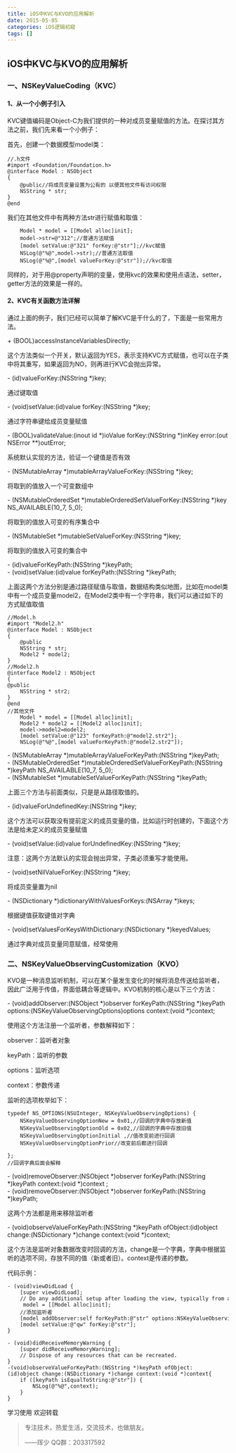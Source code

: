 ```yaml
---
title: iOS中KVC与KVO的应用解析
date: 2015-05-05
categories: iOS逻辑初窥
tags: []
---
```

## iOS中KVC与KVO的应用解析

### 一、NSKeyValueCoding（KVC）

#### 1、从一个小例子引入

KVC键值编码是Object-C为我们提供的一种对成员变量赋值的方法。在探讨其方法之前，我们先来看一个小例子：

首先，创建一个数据模型model类：

```
//.h文件
#import <Foundation/Foundation.h>
@interface Model : NSObject
{
    @public//将成员变量设置为公有的 以便其他文件有访问权限
    NSString * str;
}
@end
```

我们在其他文件中有两种方法str进行赋值和取值：

```
    Model * model = [[Model alloc]init];
    model->str=@"312";//普通方法赋值
    [model setValue:@"321" forKey:@"str"];//kvc赋值
    NSLog(@"%@",model->str);//普通方法取值
    NSLog(@"%@",[model valueForKey:@"str"]);//kvc取值
```

同样的，对于用@property声明的变量，使用kvc的效果和使用点语法，setter，getter方法的效果是一样的。

#### 2、KVC有关函数方法详解

通过上面的例子，我们已经可以简单了解KVC是干什么的了，下面是一些常用方法。

\+ (BOOL)accessInstanceVariablesDirectly;

这个方法类似一个开关，默认返回为YES，表示支持KVC方式赋值，也可以在子类中将其重写，如果返回为NO，则再进行KVC会抛出异常。

\- (id)valueForKey:(NSString *)key;

通过键取值

\- (void)setValue:(id)value forKey:(NSString *)key;

通过字符串键给成员变量赋值

\- (BOOL)validateValue:(inout id *)ioValue forKey:(NSString *)inKey error:(out NSError **)outError;

系统默认实现的方法，验证一个键值是否有效

\- (NSMutableArray *)mutableArrayValueForKey:(NSString *)key;

将取到的值放入一个可变数组中

\- (NSMutableOrderedSet *)mutableOrderedSetValueForKey:(NSString *)key NS\_AVAILABLE(10\_7, 5_0);

将取到的值放入可变的有序集合中

\- (NSMutableSet *)mutableSetValueForKey:(NSString *)key;

将取到的值放入可变的集合中

\- (id)valueForKeyPath:(NSString *)keyPath;  
\- (void)setValue:(id)value forKeyPath:(NSString *)keyPath;

上面这两个方法分别是通过路径赋值与取值，数据结构类似地图，比如在model类中有一个成员变量model2，在Model2类中有一个字符串，我们可以通过如下的方式赋值取值

```
//Model.h
#import "Model2.h"
@interface Model : NSObject
{
    @public
    NSString * str;
    Model2 * model2;
}
//Model2.h
@interface Model2 : NSObject
{
@public
    NSString * str2;
}
@end
//其他文件
    Model * model = [[Model alloc]init];
    Model2 * model2 = [[Model2 alloc]init];
    model->model2=model2;
    [model setValue:@"123" forKeyPath:@"model2.str2"];
    NSLog(@"%@",[model valueForKeyPath:@"model2.str2"]);
```

\- (NSMutableArray *)mutableArrayValueForKeyPath:(NSString *)keyPath;  
\- (NSMutableOrderedSet *)mutableOrderedSetValueForKeyPath:(NSString *)keyPath NS\_AVAILABLE(10\_7, 5_0);  
\- (NSMutableSet *)mutableSetValueForKeyPath:(NSString *)keyPath;

上面三个方法与前面类似，只是是从路径取值的。

\- (id)valueForUndefinedKey:(NSString *)key;

这个方法可以获取没有提前定义的成员变量的值，比如运行时创建的，下面这个方法是给未定义的成员变量赋值

\- (void)setValue:(id)value forUndefinedKey:(NSString *)key;

注意：这两个方法默认的实现会抛出异常，子类必须重写才能使用。

\- (void)setNilValueForKey:(NSString *)key;

将成员变量置为nil

\- (NSDictionary *)dictionaryWithValuesForKeys:(NSArray *)keys;

根据键值获取键值对字典

\- (void)setValuesForKeysWithDictionary:(NSDictionary *)keyedValues;

通过字典对成员变量同意赋值，经常使用

### 二、NSKeyValueObservingCustomization（KVO）

KVO是一种消息监听机制，可以在某个量发生变化的时候将消息传送给监听者，因此广泛用于传值，界面低耦合等逻辑中。KVO机制的核心是以下三个方法：

\- (void)addObserver:(NSObject *)observer forKeyPath:(NSString *)keyPath options:(NSKeyValueObservingOptions)options context:(void *)context;

使用这个方法注册一个监听者，参数解释如下：

observer：监听者对象

keyPath：监听的参数

options：监听选项

context：参数传递

监听的选项枚举如下：

```
typedef NS_OPTIONS(NSUInteger, NSKeyValueObservingOptions) {
    NSKeyValueObservingOptionNew = 0x01,//回调的字典中存放新值
    NSKeyValueObservingOptionOld = 0x02,//回调的字典中存放旧值
    NSKeyValueObservingOptionInitial ,//值改变前进行回调
    NSKeyValueObservingOptionPrior//改变前后都进行回调

};
//回调字典后面会解释
```

\- (void)removeObserver:(NSObject *)observer forKeyPath:(NSString *)keyPath context:(void *)context ;  
\- (void)removeObserver:(NSObject *)observer forKeyPath:(NSString *)keyPath;

这两个方法都是用来移除监听者

\- (void)observeValueForKeyPath:(NSString *)keyPath ofObject:(id)object change:(NSDictionary *)change context:(void *)context;

这个方法是监听对象数据改变时回调的方法，change是一个字典，字典中根据监听的选项不同，存放不同的值（新或者旧）。context是传递的参数。

代码示例：

```
- (void)viewDidLoad {
    [super viewDidLoad];
    // Do any additional setup after loading the view, typically from a nib.
     model = [[Model alloc]init];
    //添加监听者
    [model addObserver:self forKeyPath:@"str" options:NSKeyValueObservingOptionNew context:@"321"];
    [model setValue:@"qw" forKey:@"str"];
}

- (void)didReceiveMemoryWarning {
    [super didReceiveMemoryWarning];
    // Dispose of any resources that can be recreated.
}
-(void)observeValueForKeyPath:(NSString *)keyPath ofObject:(id)object change:(NSDictionary *)change context:(void *)context{
    if ([keyPath isEqualToString:@"str"]) {
        NSLog(@"%@",context);
    }
}
```

学习使用 欢迎转载

> 专注技术，热爱生活，交流技术，也做朋友。
> 
> ——珲少 QQ群：203317592
